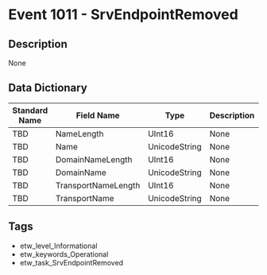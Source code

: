 # Event 1011 - SrvEndpointRemoved

## Description
None

## Data Dictionary
|Standard Name|Field Name|Type|Description|Sample Value|
|---|---|---|---|---|
|TBD|NameLength|UInt16|None|`None`|
|TBD|Name|UnicodeString|None|`None`|
|TBD|DomainNameLength|UInt16|None|`None`|
|TBD|DomainName|UnicodeString|None|`None`|
|TBD|TransportNameLength|UInt16|None|`None`|
|TBD|TransportName|UnicodeString|None|`None`|

## Tags
* etw_level_Informational
* etw_keywords_Operational
* etw_task_SrvEndpointRemoved